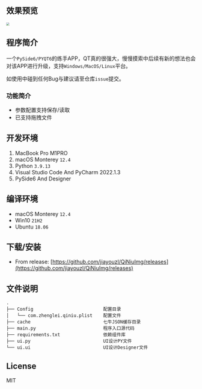 ## 效果预览

<img src="http://myimages.25531.com/20220714/iShot_2022-07-14_22.31.26.png" style="zoom:50%;" />

## 程序简介

一个`PySide6/PYQT6`的练手APP，QT真的很强大，慢慢摸索中后续有新的想法也会对该APP进行升级，支持`Windows/MacOS/Linux`平台。

如使用中碰到任何Bug与建议请至仓库`issue`提交。

### 功能简介
* 参数配置支持保存/读取
* 已支持拖拽文件

## 开发环境

1. MacBook Pro M1PRO
2. macOS Monterey `12.4`
3. Python `3.9.13`
4. Visual Studio Code And PyCharm 2022.1.3
5. PySide6 And Designer

## 编译环境
* macOS Monterey `12.4`
* Win10 `21H2`
* Ubuntu `18.06`

## 下载/安装

- From release: [https://github.com/jiayouzl/QiNiuImg/releases](https://github.com/jiayouzl/QiNiuImg/releases)

## 文件说明
```
.
├── Config                          配置目录
│   └── com.zhenglei.qiniu.plist    配置文件
├── cache                           七牛JSON缓存目录
├── main.py                         程序入口源代码
├── requirements.txt                依赖组件库
├── ui.py                           UI设计PY文件
└── ui.ui                           UI设计Designer文件
```

## License

MIT